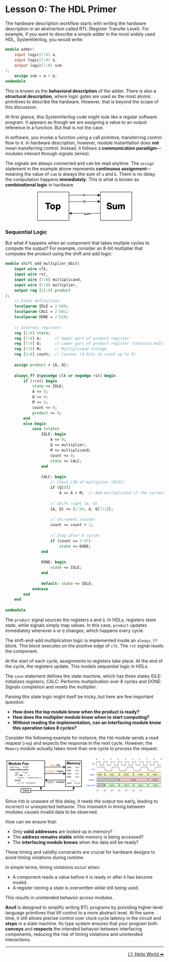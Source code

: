 # Lesson 0: The HDL Primer

The hardware description workflow starts with writing the hardware description in an abstraction called RTL (Register Transfer Level). For example, if you want to describe a simple adder in the most widely used HDL, SystemVerilog, you would write:  

```verilog
module adder(
    input logic[7:0] a,
    input logic[7:0] b,
    output logic[7:0] sum
);
    assign sum = a + b;
endmodule
```

This is known as the **behavioral description** of the adder. There is also a **structural description**, where logic gates are used as the most atomic primitives to describe the hardware. However, that is beyond the scope of this discussion.  

At first glance, this SystemVerilog code might look like a regular software program. It appears as though we are assigning a value to an output reference in a function. But that is not the case.  

In software, you invoke a function using a call primitive, transferring control flow to it. In hardware description, however, module instantiation does **not** mean transferring control. Instead, it follows a **communication paradigm**—modules interact through signals (wires).


The signals are always connected and can be read anytime. The `assign` statement in the example above represents **continuous assignment**—meaning the value of `sum` is always the sum of `a` and `b`. There is no delay; the computation happens **immediately**. This is what is known as **combinational logic** in hardware.  

<div align="center">

![](HDL_module.jpg)

</div>  

### Sequential Logic  

But what if happens when an component that takes multiple cycles to compute the output? For example, consider an 8-bit multiplier that computes the product using the shift and add logic:


```systemverilog
module shift_add_multiplier_8bit(
    input wire clk,
    input wire rst,
    input wire [7:0] multiplicand,
    input wire [7:0] multiplier,
    output reg [15:0] product
);
    // State definitions
    localparam IDLE = 2'b00;
    localparam CALC = 2'b01;
    localparam DONE = 2'b10;

    // Internal registers
    reg [1:0] state;
    reg [7:0] A;      // Upper part of product register
    reg [7:0] Q;      // Lower part of product register (contains multiplier)
    reg [7:0] M;      // Multiplicand storage
    reg [2:0] count;  // Counter (3 bits to count up to 8)
    
    assign product = {A, Q};

    always_ff @(posedge clk or negedge rst) begin
        if (!rst) begin
            state <= IDLE;
            A <= 0;
            Q <= 0;
            M <= 0;
            count <= 0;
            product <= 0;
        end 
        else begin
            case (state)
                IDLE: begin
                    A <= 0;
                    Q <= multiplier;
                    M <= multiplicand;
                    count <= 0;
                    state <= CALC;
                end
                
                CALC: begin
                    // Check LSB of multiplier (Q[0])
                    if (Q[0]) 
                        A <= A + M;  // Add multiplicand if the current bit is 1
                    
                    // Shift right {A, Q}
                    {A, Q} <= {1'b0, A, Q[7:1]};
                    
                    // Increment counter
                    count <= count + 1;
                    
                    // Stop after 8 cycles
                    if (count == 3'd7) 
                        state <= DONE;
                end
                
                DONE: begin
                    state <= IDLE;
                end
                
                default: state <= IDLE;
            endcase
        end
    end

endmodule
```

The `product` signal sources the registers `A` and `Q`. In HDLs, registers store state, while signals simply map values. In this case, `product` updates immediately whenever `A` or `Q` changes, which happens every cycle.

The shift-and-add multiplication logic is implemented inside an `always_ff` block. This block executes on the positive edge of `clk`. The `rst` signal resets the component.  

At the start of each cycle, assignments to registers take place. At the end of the cycle, the registers update. This models sequential logic in HDLs.  

The `case` statement defines the state machine, which has three states IDLE: Initializes registers, CALC: Performs multiplication over 8 cycles and DONE: Signals completion and resets the multiplier. 


Parsing this state logic might itself be tricky, but here are few important question:  

- **How does the top module know when the product is ready?**  
- **How does the multiplier module know when to start computing?**  
- **Without reading the implementation, can an interfacing module know this operation takes 8 cycles?** 


Consider the following example for instance, the `FOO` module sends a read request (`req`) and expects the response in the next cycle. However, the `Memory` module actually takes more than one cycle to process the request. 

<div align="center">

![](memory.png)

</div>

Since `FOO` is unaware of this delay, it reads the output too early, leading to incorrect or unexpected behavior. This mismatch in timing between modules causes invalid data to be observed.  

How can we ensure that:  
- Only **valid addresses** are looked up in memory?  
- The **address remains stable** while memory is being accessed?  
- The **interfacing module knows** when the data will be ready?  

These timing and validity constraints are crucial for hardware designs to avoid timing violations during runtime.

In simple terms, timing violations occur when:  

- A component reads a value before it is ready or after it has become invalid.
- A register storing a state is overwritten while still being used.

This results in unintended behavior across modules.


**Anvil** is designed to simplify writing RTL programs by providing higher-level language primitives that lift control to a more abstract level. At the same time, it still allows precise control over clock cycle latency in the circuit and **steps** in a state machine. Its type system ensures that your program both **conveys** and **respects** the intended behavior between interfacing components, reducing the risk of timing violations and unintended interactions.

---

<div style="text-align: right;">
  <a href="../L1-Hello-World/README.md">L1: Hello World ➡</a>
</div>
